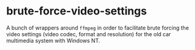 # brute-force-video-settings

A bunch of wrappers around `ffmpeg` in order to facilitate brute forcing the
video settings (video codec, format and resolution) for the old car multimedia
system with Windows NT.
